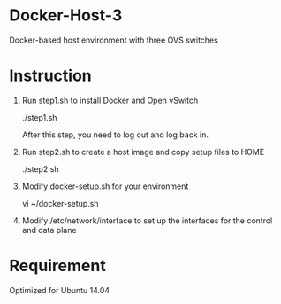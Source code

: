 # Docker-Host-3
Docker-based host environment with three OVS switches

# Instruction
1. Run step1.sh to install Docker and Open vSwitch

	./step1.sh

	After this step, you need to log out and log back in.

2. Run step2.sh to create a host image and copy setup files to HOME

	./step2.sh

3. Modify docker-setup.sh for your environment

	vi ~/docker-setup.sh

4. Modify /etc/network/interface to set up the interfaces for the control and data plane

# Requirement
Optimized for Ubuntu 14.04
